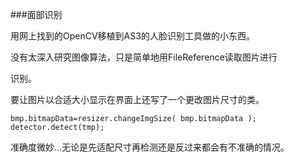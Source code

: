 ###面部识别

用网上找到的OpenCV移植到AS3的人脸识别工具做的小东西。

没有太深入研究图像算法，只是简单地用FileReference读取图片进行

识别。

要让图片以合适大小显示在界面上还写了一个更改图片尺寸的类。


```
bmp.bitmapData=resizer.changeImgSize( bmp.bitmapData );
detector.detect(tmp);			
```

准确度微妙...无论是先适配尺寸再检测还是反过来都会有不准确的情况。